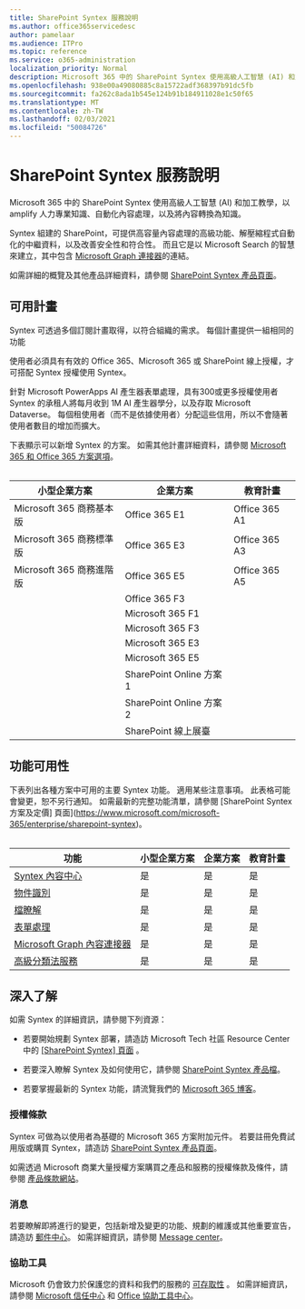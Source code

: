 ```yaml
---
title: SharePoint Syntex 服務說明
ms.author: office365servicedesc
author: pamelaar
ms.audience: ITPro
ms.topic: reference
ms.service: o365-administration
localization_priority: Normal
description: Microsoft 365 中的 SharePoint Syntex 使用高級人工智慧 (AI) 和加工教學，以 amplify 人力專業知識、自動化內容處理，以及將內容轉換為知識。
ms.openlocfilehash: 938e00a49080885c8a15722adf368397b91dc5fb
ms.sourcegitcommit: fa262c8ada1b545e124b91b184911028e1c50f65
ms.translationtype: MT
ms.contentlocale: zh-TW
ms.lasthandoff: 02/03/2021
ms.locfileid: "50084726"
---
```

# <a name="sharepoint-syntex-service-description"></a>SharePoint Syntex 服務說明 

Microsoft 365 中的 SharePoint Syntex 使用高級人工智慧 (AI) 和加工教學，以 amplify 人力專業知識、自動化內容處理，以及將內容轉換為知識。

Syntex 組建的 SharePoint，可提供高容量內容處理的高級功能、解壓縮程式自動化的中繼資料，以及改善安全性和符合性。 而且它是以 Microsoft Search 的智慧來建立，其中包含 [Microsoft Graph 連接器](/microsoftsearch/connectors-overview)的連結。

如需詳細的概覽及其他產品詳細資料，請參閱 [SharePoint Syntex 產品頁面](https://aka.ms/sharepointsyntex)。

## <a name="available-plans"></a>可用計畫

Syntex 可透過多個訂閱計畫取得，以符合組織的需求。 每個計畫提供一組相同的功能

使用者必須具有有效的 Office 365、Microsoft 365 或 SharePoint 線上授權，才可搭配 Syntex 授權使用 Syntex。

針對 Microsoft PowerApps AI 產生器表單處理，具有300或更多授權使用者 Syntex 的承租人將每月收到 1M AI 產生器學分，以及存取 Microsoft Dataverse。 每個租使用者（而不是依據使用者）分配這些信用，所以不會隨著使用者數目的增加而擴大。

下表顯示可以新增 Syntex 的方案。 如需其他計畫詳細資料，請參閱 [Microsoft 365 和 Office 365 方案選項](https://docs.microsoft.com/office365/servicedescriptions/office-365-platform-service-description/office-365-plan-options)。<br><br>


| 小型企業方案            | 企業方案         | 教育計畫     |
| ------------------------------- | ------------------------ | ------------------- |
| Microsoft 365 商務基本版    | Office 365 E1            | Office 365 A1       |
| Microsoft 365 商務標準版 | Office 365 E3            | Office 365 A3       |
| Microsoft 365 商務進階版  | Office 365 E5            | Office 365 A5       |
|                                 | Office 365 F3            |                     |
|                                 | Microsoft 365 F1         |                     |
|                                 | Microsoft 365 F3         |                     |
|                                 | Microsoft 365 E3         |                     |
|                                 | Microsoft 365 E5         |                     |
|                                 | SharePoint Online 方案 1 |                     |
|                                 | SharePoint Online 方案 2 |                     |
|                                 | SharePoint 線上展臺  |                     |

## <a name="feature-availability"></a>功能可用性

下表列出各種方案中可用的主要 Syntex 功能。 適用某些注意事項。 此表格可能會變更，恕不另行通知。 如需最新的完整功能清單，請參閱 [SharePoint Syntex 方案及定價] 頁面](https://www.microsoft.com/microsoft-365/enterprise/sharepoint-syntex)。<br><br>

| 功能 | 小型企業方案 | 企業方案 | 教育計畫 |
|--|--|--|--|
| [Syntex 內容中心](sharepoint-syntex-features.md#syntex-content-center) | 是 | 是 | 是 |
| [物件識別](sharepoint-syntex-features.md#object-recognition) | 是 | 是 | 是 |
| [檔瞭解](sharepoint-syntex-features.md#document-understanding) | 是 | 是 | 是 |
| [表單處理](sharepoint-syntex-features.md#form-processing) | 是 | 是 | 是 |
| [Microsoft Graph 內容連接器](sharepoint-syntex-features.md#microsoft-graph-content-connectors) | 是 | 是 | 是 |
| [高級分類法服務](sharepoint-syntex-features.md#advanced-taxonomy-services) | 是 | 是 | 是 |

## <a name="learn-more"></a>深入了解

如需 Syntex 的詳細資訊，請參閱下列資源：

  - 若要開始規劃 Syntex 部署，請造訪 Microsoft Tech 社區 Resource Center 中的 [ [SharePoint Syntex] 頁面](https://resources.techcommunity.microsoft.com/sharepoint-syntex/) 。

  - 若要深入瞭解 Syntex 及如何使用它，請參閱 [SharePoint Syntex 產品檔](/microsoft-365/contentunderstanding/)。

  - 若要掌握最新的 Syntex 功能，請流覽我們的 [Microsoft 365 博客](https://go.microsoft.com/fwlink/?linkid=2084915)。

### <a name="licensing-terms"></a>授權條款

Syntex 可做為以使用者為基礎的 Microsoft 365 方案附加元件。 若要註冊免費試用版或購買 Syntex，請造訪 [SharePoint Syntex 產品頁面](https://aka.ms/sharepointsyntex)。

如需透過 Microsoft 商業大量授權方案購買之產品和服務的授權條款及條件，請參閱 [產品條款網站](https://www.microsoft.com/licensing/terms/)。

### <a name="messaging"></a>消息

若要瞭解即將進行的變更，包括新增及變更的功能、規劃的維護或其他重要宣告，請造訪 [郵件中心](https://go.microsoft.com/fwlink/p/?linkid=2070717)。 如需詳細資訊，請參閱 [Message center](/microsoft-365/admin/manage/message-center)。

### <a name="accessibility"></a>協助工具

Microsoft 仍會致力於保護您的資料和我們的服務的 [可存取性](https://www.microsoft.com/trust-center/compliance/accessibility) 。 如需詳細資訊，請參閱 [Microsoft 信任中心](https://www.microsoft.com/trust-center) 和 [Office 協助工具中心](https://support.office.com/article/ecab0fcf-d143-4fe8-a2ff-6cd596bddc6d)。
